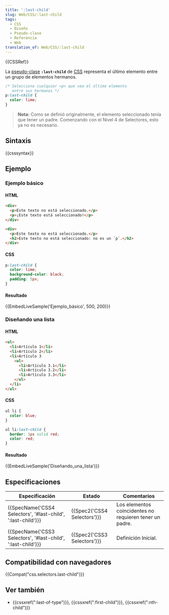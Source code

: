 ```yaml
---
title: ':last-child'
slug: Web/CSS/:last-child
tags:
  - CSS
  - Diseño
  - Pseudo-clase
  - Referencia
  - Web
translation_of: Web/CSS/:last-child
---
```


{{CSSRef}}

La [pseudo-clase](/es/docs/Web/CSS/Pseudo-classes) **`:last-child`** de [CSS](/es/docs/Web/CSS) representa el último elemento entre un grupo de elementos hermanos.

```css
/* Selecciona cualquier <p> que sea el último elemento
   entre sus hermanos */
p:last-child {
  color: lime;
}
```

> **Nota:** Como se definió originalmente, el elemento seleccionado tenía que tener un padre. Comenzando con el Nivel 4 de Selectores, esto ya no es necesario.

## Sintaxis

{{csssyntax}}

## Ejemplo

### Ejemplo básico

#### HTML

```html
<div>
  <p>Este texto no está seleccionado.</p>
  <p>¡Este texto está seleccionado!</p>
</div>

<div>
  <p>Este texto no está seleccionado.</p>
  <h2>Este texto no está seleccionado: no es un `p`.</h2>
</div>
```

#### CSS

```css
p:last-child {
  color: lime;
  background-color: black;
  padding: 5px;
}
```

#### Resultado

{{EmbedLiveSample('Ejemplo_básico', 500, 200)}}

### Diseñando una lista

#### HTML

```html
<ul>
  <li>Artículo 1</li>
  <li>Artículo 2</li>
  <li>Artículo 3
    <ul>
      <li>Artículo 3.1</li>
      <li>Artículo 3.2</li>
      <li>Artículo 3.3</li>
    </ul>
  </li>
</ul>
```

#### CSS

```css
ul li {
  color: blue;
}

ul li:last-child {
  border: 1px solid red;
  color: red;
}
```

#### Resultado

{{EmbedLiveSample('Diseñando_una_lista')}}

## Especificaciones

| Especificación                                                                   | Estado                               | Comentarios                                             |
| -------------------------------------------------------------------------------- | ------------------------------------ | ------------------------------------------------------- |
| {{SpecName('CSS4 Selectors', '#last-child', ':last-child')}} | {{Spec2('CSS4 Selectors')}} | Los elementos coincidentes no requieren tener un padre. |
| {{SpecName('CSS3 Selectors', '#last-child', ':last-child')}} | {{Spec2('CSS3 Selectors')}} | Definición Inicial.                                     |

## Compatibilidad con navegadores

{{Compat("css.selectors.last-child")}}

## Ver también

- {{cssxref(":last-of-type")}}, {{cssxref(":first-child")}}, {{cssxref(":nth-child")}}

